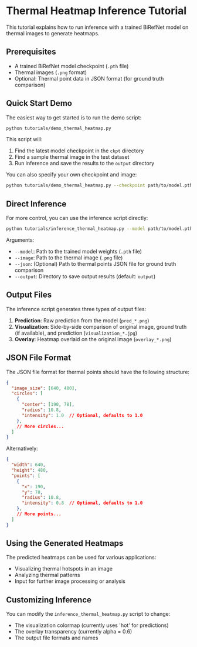 # Thermal Heatmap Inference Tutorial

This tutorial explains how to run inference with a trained BiRefNet model on thermal images to generate heatmaps.

## Prerequisites

- A trained BiRefNet model checkpoint (`.pth` file)
- Thermal images (`.png` format)
- Optional: Thermal point data in JSON format (for ground truth comparison)

## Quick Start Demo

The easiest way to get started is to run the demo script:

```bash
python tutorials/demo_thermal_heatmap.py
```

This script will:
1. Find the latest model checkpoint in the `ckpt` directory
2. Find a sample thermal image in the test dataset
3. Run inference and save the results to the `output` directory

You can also specify your own checkpoint and image:

```bash
python tutorials/demo_thermal_heatmap.py --checkpoint path/to/model.pth --test_image path/to/thermal_image.png
```

## Direct Inference

For more control, you can use the inference script directly:

```bash
python tutorials/inference_thermal_heatmap.py --model path/to/model.pth --image path/to/thermal_image.png --json path/to/thermal_points.json --output results_dir
```

Arguments:
- `--model`: Path to the trained model weights (`.pth` file)
- `--image`: Path to the thermal image (`.png` file)
- `--json`: (Optional) Path to thermal points JSON file for ground truth comparison
- `--output`: Directory to save output results (default: `output`)

## Output Files

The inference script generates three types of output files:

1. **Prediction**: Raw prediction from the model (`pred_*.png`)
2. **Visualization**: Side-by-side comparison of original image, ground truth (if available), and prediction (`visualization_*.jpg`)
3. **Overlay**: Heatmap overlaid on the original image (`overlay_*.png`)

## JSON File Format

The JSON file format for thermal points should have the following structure:

```json
{
  "image_size": [640, 480],
  "circles": [
    {
      "center": [190, 78],
      "radius": 10.8,
      "intensity": 1.0  // Optional, defaults to 1.0
    },
    // More circles...
  ]
}
```

Alternatively:

```json
{
  "width": 640,
  "height": 480,
  "points": [
    {
      "x": 190, 
      "y": 78,
      "radius": 10.8,
      "intensity": 0.8  // Optional, defaults to 1.0
    },
    // More points...
  ]
}
```

## Using the Generated Heatmaps

The predicted heatmaps can be used for various applications:
- Visualizing thermal hotspots in an image
- Analyzing thermal patterns
- Input for further image processing or analysis

## Customizing Inference

You can modify the `inference_thermal_heatmap.py` script to change:
- The visualization colormap (currently uses 'hot' for predictions)
- The overlay transparency (currently alpha = 0.6)
- The output file formats and names